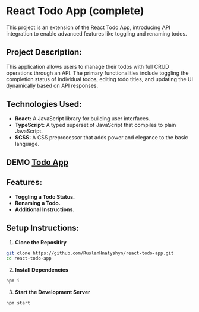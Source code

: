 # React Todo App (complete)

This project is an extension of the React Todo App, introducing API integration to enable advanced features like toggling and renaming todos.

## Project Description:

This application allows users to manage their todos with full CRUD operations through an API. The primary functionalities include toggling the completion status of individual todos, editing todo titles, and updating the UI dynamically based on API responses.

## Technologies Used:

- **React:** A JavaScript library for building user interfaces.
- **TypeScript:** A typed superset of JavaScript that compiles to plain JavaScript.
- **SCSS:** A CSS preprocessor that adds power and elegance to the basic language.

## DEMO  [Todo App](https://RuslanHnatyshyn.github.io/react_todo-app-with-api/)

## Features:

- **Toggling a Todo Status.**
- **Renaming a Todo.**
- **Additional Instructions.**

## Setup Instructions:

1. **Clone the Repositiry**

```bash
git clone https://github.com/RuslanHnatyshyn/react-todo-app.git
cd react-todo-app
```

2. **Install Dependencies**

```bash
npm i

```

3. **Start the Development Server**

```bash
npm start
```

